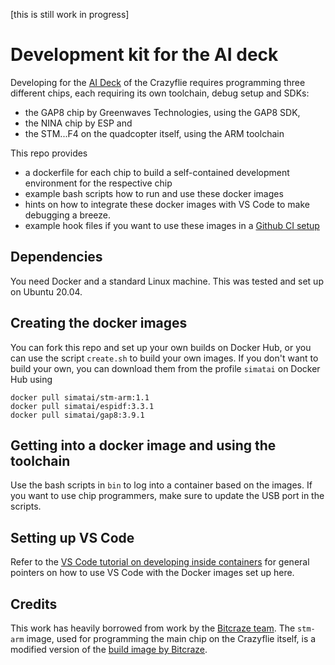 [this is still work in progress]

Development kit for the AI deck
===============================

Developing for the [AI Deck](https://store.bitcraze.io/collections/decks/products/ai-deck-1-1) of the Crazyflie 
requires programming three different chips, each requiring its own toolchain, debug setup and SDKs:

* the GAP8 chip by Greenwaves Technologies, using the GAP8 SDK,
* the NINA chip by ESP and
* the STM...F4 on the quadcopter itself, using the ARM toolchain

This repo provides

* a dockerfile for each chip to build a self-contained development environment for the respective chip
* example bash scripts how to run and use these docker images
* hints on how to integrate these docker images with VS Code to make debugging a breeze.
* example hook files if you want to use these images in a [Github CI setup](https://docs.github.com/en/actions/learn-github-actions)

Dependencies
------------
You need Docker and a standard Linux machine. This was tested and set up on Ubuntu 20.04.


Creating the docker images
--------------------------
You can fork this repo and set up your own builds on Docker Hub, or you can use the script `create.sh` to build your
own images. If you don't want to build your own, you can download them from the profile `simatai` on Docker Hub using

    docker pull simatai/stm-arm:1.1
    docker pull simatai/espidf:3.3.1
    docker pull simatai/gap8:3.9.1


Getting into a docker image and using the toolchain 
---------------------------------------------------
Use the bash scripts in `bin` to log into a container based on the images. If you want to use chip programmers, make sure to 
update the USB port in the scripts.


Setting up VS Code 
------------------

Refer to the [VS Code tutorial on developing inside containers](https://code.visualstudio.com/docs/remote/containers-tutorial)
for general pointers on how to use VS Code with the Docker images set up here.


Credits
-------
This work has heavily borrowed from work by the [Bitcraze team](https://github.com/bitcraze). The `stm-arm` image, used for 
programming the main chip on the Crazyflie itself, is a modified version of the [build image by Bitcraze](https://github.com/bitcraze/docker-builder).

